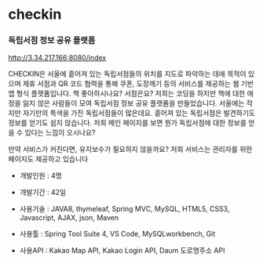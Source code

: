 # checkin
### 독립서점 정보 공유 플랫폼
http://3.34.217.166:8080/index

CHECKIN은 서울에 흩어져 있는 독립서점들의 위치를 지도로 파악하는 데에 목적이 있으며 제휴 서점과 QR 코드 협력을 통해 쿠폰, 도장깨기 등의 서비스를 제공하는 웹 기반 앱 형식 플랫폼입니다.
책 좋아하시나요? 서점은요? 저희는 코딩을 하지만 책에 대한 애정을 잃지 않은 사람들이 모여 독립서점 정보 공유 플랫폼을 만들었습니다. 서울에는 작지만 자기만의 특색을 가진 독립서점들이 많은데요. 흩어져 있는 독립서점은 발견하기도 정보를 얻기도 쉽지 않습니다. 저희 메인 페이지를 보면 뭔가 독립서점에 대한 정보를 얻을 수 있다는 느낌이 오시나요? 

만약 서비스가 커진다면, 유지보수가 필요하지 않을까요? 저희 서비스는 관리자를 위한 페이지도 제공하고 있습니다


- 개발인원 : 4명

- 개발기간 : 42일

- 사용기술 : JAVA8, thymeleaf, Spring MVC, MySQL, HTML5, CSS3, Javascript, AJAX, json, Maven

- 사용툴 : Spring Tool Suite 4, VS Code, MySQLworkbench, Git

- 사용API : Kakao Map API, Kakao Login API, Daum 도로명주소 API

